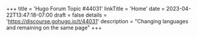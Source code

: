 +++
title = 'Hugo Forum Topic #44031'
linkTitle = 'Home'
date = 2023-04-22T13:47:18-07:00
draft = false
details = 'https://discourse.gohugo.io/t/44031'
description = "Changing languages and remaining on the same page"
+++
